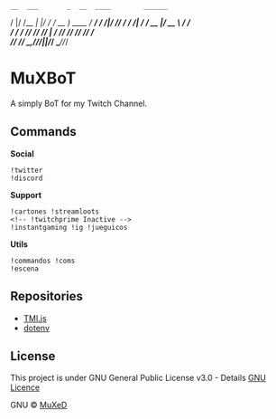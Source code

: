 

    __  ___       _  __  ____        ______
   /  |/  /__  __| |/ / / __ ) ____ /_  __/
  / /|_/ // / / /|   / / __  |/ __ \ / /   
 / /  / // /_/ //   | / /_/ // /_/ // /    
/_/  /_/ \__,_//_/|_|/_____/ \____//_/     
                                           



# MuXBoT
A simply BoT for my Twitch Channel.

## Commands
__Social__
```
!twitter
!discord
```

__Support__
```
!cartones !streamloots
<!-- !twitchprime Inactive -->
!instantgaming !ig !jueguicos
```

__Utils__
```
!commandos !coms
!escena
```

## Repositories
- [TMI.js](https://github.com/tmijs/tmi.js)
- [dotenv](https://www.npmjs.com/package/dotenv)

## License
This project is under GNU General Public License v3.0 - Details [GNU Licence](https://github.com/juananmuxed/muxbot/blob/master/LICENSE)

GNU © [MuXeD](https://muxed.es/)